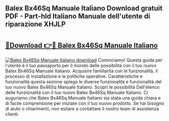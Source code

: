 ## Balex Bx46Sq Manuale Italiano Download gratuit PDF - Part-hld Italiano Manuale dell'utente di riparazione XHJLP

# <h2><a href="http://dfg4k22.blite.top/?on=Balex+Bx46Sq+Manuale+Italiano">🔗Download 👉🔴 Balex Bx46Sq Manuale Italiano</a></h2>

[![Balex Bx46Sq Manuale Italiano download](https://i.imgur.com/lujVjoI.png)](http://dfg4k22.blite.top/?on=Balex+Bx46Sq+Manuale+Italiano)
Cominciamo! Questa guida per l'utente è il tuo passaporto per il mondo delle possibilità con il tuo nuovo Balex Bx46Sq Manuale Italiano. Acquisire familiarità con le funzionalità, il processo di installazione e le politiche operative. Caratteristiche e funzionalità questa sezione spiega le diverse funzionalità e funzionalità del tuo nuovo Balex Bx46Sq Manuale Italiano. Scopri le possibilità Dell'elenco delle funzionalità con il tuo nuovo Balex Bx46Sq Manuale Italiano. Ci auguriamo che Balex Bx46Sq Manuale Italiano sia stata una guida chiara e di facile comprensione per iniziare con il tuo nuovo prodotto. Se hai bisogno di aiuto o chiarimenti, non esitare a contattare il nostro team di assistenza clienti.
